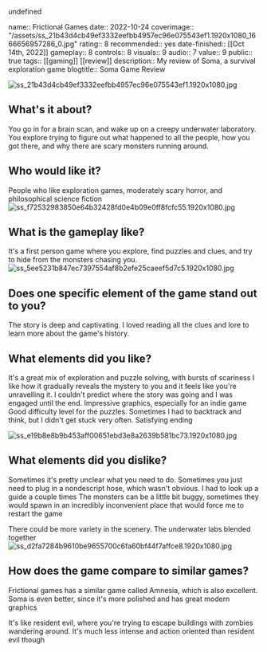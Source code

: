 undefined

name::  Frictional Games
date:: 2022-10-24
coverimage:: "/assets/ss_21b43d4cb49ef3332eefbb4957ec96e075543ef1.1920x1080_1666656957286_0.jpg"
rating:: 8
recommended:: yes
date-finished:: [[Oct 14th, 2022]] 
gameplay:: 8
controls:: 8
visuals:: 9
audio:: 7
value:: 9
public:: true
tags:: [[gaming]] [[review]]
description:: My review of Soma, a survival exploration game
blogtitle:: Soma Game Review


![ss_21b43d4cb49ef3332eefbb4957ec96e075543ef1.1920x1080.jpg](../assets/ss_21b43d4cb49ef3332eefbb4957ec96e075543ef1.1920x1080_1666656957286_0.jpg)
## What's it about?

You go in for a brain scan, and wake up on a creepy underwater laboratory. You explore trying to figure out what happened to all the people, how you got there, and why there are scary monsters running around.
## Who would like it?

People who like exploration games, moderately scary horror, and philosophical science fiction
![ss_f72532983850e64b32428fd0e4b09e0ff8fcfc55.1920x1080.jpg](../assets/ss_f72532983850e64b32428fd0e4b09e0ff8fcfc55.1920x1080_1666657031280_0.jpg)

## What is the gameplay like?

It's a first person game where you explore, find puzzles and clues, and try to hide from the monsters chasing you.
![ss_5ee5231b847ec7397554af8b2efe25caeef5d7c5.1920x1080.jpg](../assets/ss_5ee5231b847ec7397554af8b2efe25caeef5d7c5.1920x1080_1666657010705_0.jpg)
## Does one specific element of the game stand out to you?

The story is deep and captivating. I loved reading all the clues and lore to learn more about the game's history.
## What elements did you like?

It's a great mix of exploration and puzzle solving, with bursts of scariness
I like how it gradually reveals the mystery to you and it feels like you're unravelling it. I couldn't predict where the story was going and I was engaged until the end.
Impressive graphics, especially for an indie game
Good difficulty level for the puzzles. Sometimes I had to backtrack and think, but I didn't get stuck very often.
Satisfying ending




![ss_e19b8e8b9b453aff00651ebd3e8a2639b581bc73.1920x1080.jpg](../assets/ss_e19b8e8b9b453aff00651ebd3e8a2639b581bc73.1920x1080_1666657048460_0.jpg)
## What elements did you dislike?

Sometimes it's pretty unclear what you need to do. Sometimes you just need to plug in a nondescript hose, which wasn't obvious. I had to look up a guide a couple times
The monsters can be a little bit buggy, sometimes they would spawn in an incredibly inconvenient place that would force me to restart the game


There could be more variety in the scenery. The underwater labs blended together
![ss_d2fa7284b9610be9655700c6fa60bf44f7affce8.1920x1080.jpg](../assets/ss_d2fa7284b9610be9655700c6fa60bf44f7affce8.1920x1080_1666657065284_0.jpg)









## How does the game compare to similar games?

Frictional games has a similar game called Amnesia, which is also excellent. Soma is even better, since it's more polished and has great modern graphics

It's like resident evil, where you're trying to escape buildings with zombies wandering around. It's much less intense and action oriented than resident evil though

